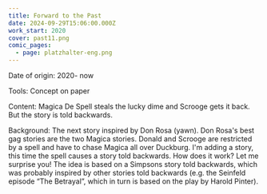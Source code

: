 ```yaml
---
title: Forward to the Past
date: 2024-09-29T15:06:00.000Z
work_start: 2020
cover: past11.png
comic_pages:
  - page: platzhalter-eng.png
---
```



Date of origin: 2020- now

Tools: Concept on paper

Content: Magica De Spell steals the lucky dime and Scrooge gets it back. But the story is told backwards.

Background: The next story inspired by Don Rosa (yawn). Don Rosa's best gag stories are the two Magica stories. Donald and Scrooge are restricted by a spell and have to chase Magica all over Duckburg. I'm adding a story, this time the spell causes a story told backwards. How does it work? Let me surprise you! The idea is based on a Simpsons story told backwards, which was probably inspired by other stories told backwards (e.g. the Seinfeld episode “The Betrayal”, which in turn is based on the play by Harold Pinter).
